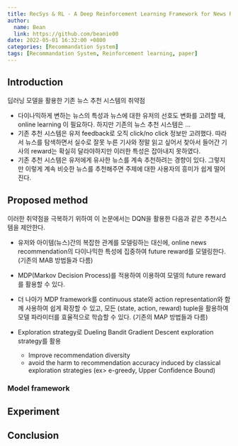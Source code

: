 ```yaml
---
title: RecSys & RL - A Deep Reinforcement Learning Framework for News Recommendation
author:
  name: Bean
  link: https://github.com/beanie00
date: 2022-05-01 16:32:00 +0800
categories: [Recommandation System]
tags: [Recommandation System, Reinforcement learning, paper]
---
```


## Introduction
딥러닝 모델을 활용한 기존 뉴스 추천 시스템의 취약점
* 다이나믹하게 변하는 뉴스의 특성과 뉴스에 대한 유저의 선호도 변화를 고려할 때, online learning 이 필요하다. 하지만 기존의 뉴스 추천 시스템은 ...
* 기존 추천 시스템은 유저 feedback로 오직 click/no click 정보만 고려했다. 따라서 뉴스를 탐색하면서 실수로 잘못 누른 기사와 정말 읽고 싶어서 찾아서 들어간 기사의 reward는 확실히 달라야하지만 이러한 특성은 잡아내지 못하였다.
* 기존 추천 시스템은 유저에게 유사한 뉴스를 계속 추천하려는 경향이 있다. 그렇지만 이렇게 계속 비슷한 뉴스를 추천해주면 주제에 대한 사용자의 흥미가 쉽게 떨어진다.

## Proposed method
이러한 취약점을 극복하기 위하여 이 논문에서는 DQN을 활용한 다음과 같은 추천시스템을 제안한다.
* 유저와 아이템(뉴스)간의 복잡한 관계를 모델링하는 대신에, online news recommendation의 다이나믹한 특성에 집중하여 future reward를 모델링한다.
(기존의 MAB 방법들과 다름)
* MDP(Markov Decision Process)를 적용하여 이용하여 모델의 future reward를 활용할 수 있다.
* 더 나아가 MDP framework를 continuous state와 action representation와 함께 사용하여 쉽게 확장할 수 있고, 모든 (state, action, reward) tuple을 활용하여 모델 파라미터를 효율적으로 학습할 수 있다.
(기존의 MAP 방법들과 다름)

* Exploration strategy로 Dueling Bandit Gradient Descent exploration strategy를 활용
  * Improve recommendation diversity
  * avoid the harm to recommendation accuracy induced by classical exploration strategies (ex> e-greedy, Upper Confidence Bound)

### Model framework


## Experiment
## Conclusion